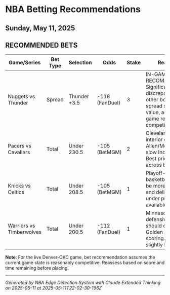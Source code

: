 # NBA Betting Recommendations
## Sunday, May 11, 2025

## RECOMMENDED BETS
| Game/Series | Bet Type | Selection | Odds | Stake | Reasoning |
|-------------|----------|-----------|------|-------|-----------|
| Nuggets vs Thunder | Spread | Thunder +3.5 | -118 (FanDuel) | 3 | IN-GAME RECOMMENDATION: Significant discrepancy from other books' 5.5 spread suggests value, assuming game remains competitive. |
| Pacers vs Cavaliers | Total | Under 230.5 | -105 (BetMGM) | 2 | Cleveland's elite interior defense with Allen/Mobley can slow Indiana's pace. Best price available across books. |
| Knicks vs Celtics | Total | Under 208.5 | -105 (BetMGM) | 1 | Playoff-style basketball tends to be more defensive and deliberate. Best under price available. |
| Warriors vs Timberwolves | Total | Under 200.5 | -112 (FanDuel) | 1 | Minnesota's defensive strength should contain Golden State's scoring. Line seems slightly high. |

**Note**: For the live Denver-OKC game, bet recommendation assumes the current game state is reasonably competitive. Reassess based on score and time remaining before placing.

---
*Generated by NBA Edge Detection System with Claude Extended Thinking on 2025-05-11 at 2025-05-11T22-02-30-196Z*
